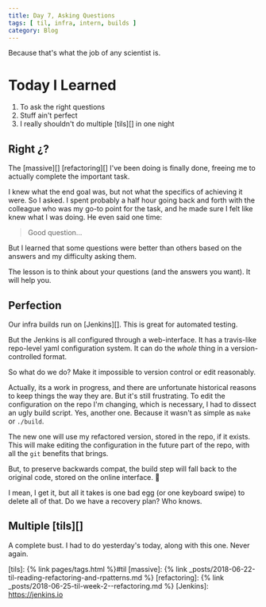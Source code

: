 ```yaml
---
title: Day 7, Asking Questions
tags: [ til, infra, intern, builds ]
category: Blog
---
```


Because that's what the job of any scientist is.

# Today I Learned

1. To ask the right questions
2. Stuff ain't perfect
3. I really shouldn't do multiple [tils][] in one night

## Right ¿?

The [massive][] [refactoring][] I've been doing is finally done, freeing me to
actually complete the important task.

I knew what the end goal was, but not what the specifics of achieving it were.
So I asked. I spent probably a half hour going back and forth with the colleague
who was my go-to point for the task, and he made sure I felt like knew what I
was doing. He even said one time:

> Good question…

But I learned that some questions were better than others based on the answers
and my difficulty asking them.

The lesson is to think about your questions (and the answers you want). It will
help you.

## Perfection

Our infra builds run on [Jenkins][]. This is great for automated testing.

But the Jenkins is all configured through a web-interface. It has a travis-like
repo-level yaml configuration system. It can do the *whole* thing in a
version-controlled format.

So what do we do? Make it impossible to version control or edit reasonably.

Actually, its a work in progress, and there are unfortunate historical reasons
to keep things the way they are. But it's still frustrating. To edit the
configuration on the repo I'm changing, which is necessary, I had to dissect an
ugly build script. Yes, another one. Because it wasn't as simple as `make` or
`./build`.

The new one will use my refactored version, stored in the repo, if it exists.
This will make editing the configuration in the future part of the repo, with
all the `git` benefits that brings.

But, to preserve backwards compat, the build step will fall back to the original
code, stored on the online interface. :eyes:

I mean, I get it, but all it takes is one bad egg (or one keyboard swipe) to
delete all of that. Do we have a recovery plan? Who knows.

## Multiple [tils][]

A complete bust. I had to do yesterday's today, along with this one. Never
again.

[tils]: {% link pages/tags.html %}#til
[massive]: {% link _posts/2018-06-22-til-reading-refactoring-and-rpatterns.md %}
[refactoring]: {% link _posts/2018-06-25-til-week-2--refactoring.md %}
[Jenkins]: https://jenkins.io
